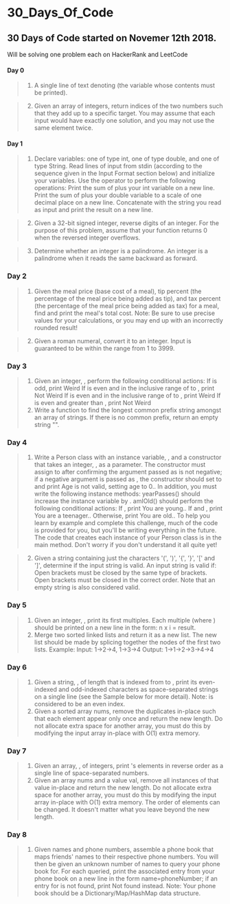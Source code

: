 # 30_Days_Of_Code

## 30 Days of Code started on Novemer 12th 2018.
Will be solving one problem each on HackerRank and LeetCode

#### Day 0 
>1. A single line of text denoting (the variable whose contents must be printed).

>2. Given an array of integers, return indices of the two numbers such that they add up to a specific target.
You may assume that each input would have exactly one solution, and you may not use the same element twice.
#### Day 1
>1. Declare  variables: one of type int, one of type double, and one of type String.
    Read  lines of input from stdin (according to the sequence given in the Input Format section below) and initialize your variables. 
    Use the  operator to perform the following operations: 
    Print the sum of  plus your int variable on a new line.
    Print the sum of  plus your double variable to a scale of one decimal place on a new line.
    Concatenate  with the string you read as input and print the result on a new line.
    
>2. Given a 32-bit signed integer, reverse digits of an integer. For the purpose of this problem, assume that your function returns 0 when the reversed integer overflows.

>3. Determine whether an integer is a palindrome. An integer is a palindrome when it reads the same backward as forward.
### Day 2
>1. Given the meal price (base cost of a meal), tip percent (the percentage of the meal price being added as tip), and tax percent (the percentage of the meal price being added as tax) for a meal, find and print the meal's total cost.
>Note: Be sure to use precise values for your calculations, or you may end up with an incorrectly rounded result!

>2. Given a roman numeral, convert it to an integer. Input is guaranteed to be within the range from 1 to 3999.
### Day 3
>1. Given an integer, , perform the following conditional actions:
If  is odd, print Weird
If  is even and in the inclusive range of  to , print Not Weird
If  is even and in the inclusive range of  to , print Weird
If  is even and greater than , print Not Weird
>2. Write a function to find the longest common prefix string amongst an array of strings.
If there is no common prefix, return an empty string "".
### Day 4
>1. Write a Person class with an instance variable, , and a constructor that takes an integer, , as a parameter. The constructor must assign  to  after confirming the argument passed as  is not negative; if a negative argument is passed as , the constructor should set  to  and print Age is not valid, setting age to 0.. In addition, you must write the following instance methods:
yearPasses() should increase the  instance variable by .
amIOld() should perform the following conditional actions:
If , print You are young..
If  and , print You are a teenager..
Otherwise, print You are old..
To help you learn by example and complete this challenge, much of the code is provided for you, but you'll be writing everything in the future. The code that creates each instance of your Person class is in the main method. Don't worry if you don't understand it all quite yet!

>2. Given a string containing just the characters '(', ')', '{', '}', '[' and ']', determine if the input string is valid.
An input string is valid if:
Open brackets must be closed by the same type of brackets.
Open brackets must be closed in the correct order.
Note that an empty string is also considered valid.
### Day 5
>1. Given an integer, , print its first  multiples. Each multiple  (where ) should be printed on a new line in the form: n x i = result.
>2. Merge two sorted linked lists and return it as a new list. The new list should be made by splicing together the nodes of the first two lists.
Example:
Input: 1->2->4, 1->3->4
Output: 1->1->2->3->4->4
### Day 6
>1. Given a string, , of length  that is indexed from  to , print its even-indexed and odd-indexed characters as  space-separated strings on a single line (see the Sample below for more detail).
Note:  is considered to be an even index.
>2. Given a sorted array nums, remove the duplicates in-place such that each element appear only once and return the new length.
Do not allocate extra space for another array, you must do this by modifying the input array in-place with O(1) extra memory.
### Day 7
>1. Given an array, , of  integers, print 's elements in reverse order as a single line of space-separated numbers.
>2. Given an array nums and a value val, remove all instances of that value in-place and return the new length. 
Do not allocate extra space for another array, you must do this by modifying the input array in-place with O(1) extra memory. The order of elements can be changed. It doesn't matter what you leave beyond the new length.
### Day 8
>1. Given  names and phone numbers, assemble a phone book that maps friends' names to their respective phone numbers. You will then be given an unknown number of names to query your phone book for. For each queried, print the associated entry from your phone book on a new line in the form name=phoneNumber; if an entry for  is not found, print Not found instead.
Note: Your phone book should be a Dictionary/Map/HashMap data structure.

